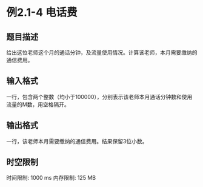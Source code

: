 # 例2.1-4 电话费

## 题目描述

给出这位老师这个月的通话分钟，及流量使用情况。计算该老师，本月需要缴纳的通信费用。

## 输入格式

一行，包含两个整数（均小于100000），分别表示该老师本月通话分钟数和使用流量的M数，用空格隔开。

## 输出格式

一行，该老师本月需要缴纳的通信费用。结果保留3位小数。

## 时空限制

时间限制: 1000 ms
内存限制: 125 MB
